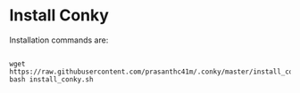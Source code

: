 # Install Conky

Installation commands are:

```

wget https://raw.githubusercontent.com/prasanthc41m/.conky/master/install_conky.sh 
bash install_conky.sh
```
